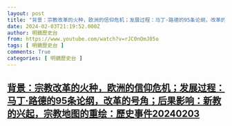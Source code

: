 ```yaml
---
layout: post
title: "背景：宗教改革的火种，欧洲的信仰危机；发展过程：马丁·路德的95条论纲，改革的号角；后果影响：新教的兴起，宗教地图的重绘：歷史事件20240203"
date: 2024-02-03T21:19:52.000Z
author: 明鏡歷史台
from: https://www.youtube.com/watch?v=rJC0nOmJ05o
tags: [ 明鏡歷史台 ]
comments: True
categories: [ 明鏡歷史台 ]
---
```

<!--1706995192000-->
[背景：宗教改革的火种，欧洲的信仰危机；发展过程：马丁·路德的95条论纲，改革的号角；后果影响：新教的兴起，宗教地图的重绘：歷史事件20240203](https://www.youtube.com/watch?v=rJC0nOmJ05o)
------

<div>

</div>
